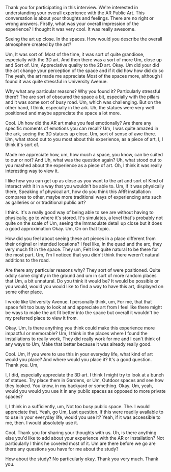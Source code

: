 
Thank you for participating in this interview. We're interested in understanding your overall experience with the AR Public Art. This conversation is about your thoughts and feelings. There are no right or wrong answers. Firstly, what was your overall impression of the experience? I thought it was very cool. It was really awesome.

Seeing the art up close. In the spaces. How would you describe the overall atmosphere created by the art?

Um, It was sort of. Most of the time, it was sort of quite grandiose, especially with the 3D art. And then there was a sort of more Um, close up and Sort of. Um, Appreciative quality to the 2D art. Okay. Um did your did the art change your perception of the space and if it did how how did do so The yeah, the art made me appreciate Most of the spaces more, although I found it was quite stressful in University Avenue.

Why what any particular reasons? Why you found it? Particularly stressful there? The are sort of obscured the space a bit, especially with the pillars and it was some sort of busy road. Um, which was challenging. But on the other hand, I think, especially in the ark. Uh, the statues were very well positioned and maybe appreciate the space a lot more.

Cool. Uh how did the AR art make you feel emotionally? Are there any specific moments of emotions you can recall? Um, I was quite amazed in the ark, seeing the 3D statues up close. Um, sort of sense of awe there. Um, what stood out to you most about this experience, as a piece of art, I, I think it's sort of.

Made me appreciate how, um, how much a space, you know, can be suited to our or not? And Uh, what was the question again? Uh, what stood out to you mashed about the experience as a piece of art. Oh, I think it was really interesting way to view it.

I like how you can get up as close as you want to the art and sort of Kind of interact with it in a way that you wouldn't be able to. Um, if it was physically there, Speaking of physical art, how do you think this ARR installation compares to other, maybe more traditional ways of experiencing arts such as galleries or or traditional public art?

I think. It's a really good way of being able to see are without having to physically, go to where it's stored. It's simulates, a level that's probably not quite on the scale of Um, seeing the Immaculate detail up close but it does a good approximation Okay. Um, On on that topic.

How did you feel about seeing these art pieces in a place different from their original or intended locations? I feel like, In the quad and the arc, they very much fit in the space. They um, Felt like quite natural to be there for the most part. Um, I'm I noticed that you didn't think there weren't natural additions to the road.

Are there any particular reasons why? They sort of were positioned. Quite oddly some slightly in the ground and um in sort of more random places that Um, a bit unnatural. Do you think it would be? It would be possible or you would, would you would like to find a way to have this art, displayed on some other place.

I wrote like University Avenue. I personally think, um, For me, that that space felt too busy to look at and appreciate art from I feel like there might be ways to make the art fit better into the space but overall it wouldn't be my preferred place to view it from.

Okay. Um, Is there anything you think could make this experience more impactful or memorable? Um, I think in the places where I found the installations to really work, They did really work for me and I can't think of any ways to Um, Make that better because it was already really good.

Cool. Um, If you were to use this in your everyday life, what kind of art would you place? And where would you place it? It's a good question. Thank you. Um,

I, I did, especially appreciate the 3D art. I think I might try to look at a bunch of statues. Try place them in Gardens, or Um, Outdoor spaces and see how they looked. You know, in my backyard or something. Okay. Um, yeah, would you would you use it in any public spaces as opposed to more private spaces?

I, I think in a sufficiently, um, Not too busy public space. The. I would appreciate that. Yeah, go Um, Last question. If this were readily available to to use in your everyday life, would you use it? Yeah, if it was accessible to me, then. I would absolutely use it.

Cool. Thank you for sharing your thoughts with us. Uh, is there anything else you'd like to add about your experience with the AR or installation? Not particularly I think he covered most of it. Um are there before we go are there any questions you have for me about the study?

How about the study? No particularly okay. Thank you very much. Thank you.